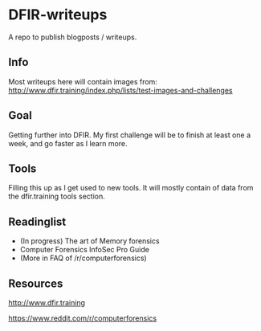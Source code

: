 # DFIR-writeups
A repo to publish blogposts / writeups.

## Info
Most writeups here will contain images from:
http://www.dfir.training/index.php/lists/test-images-and-challenges

## Goal
Getting further into DFIR. 
My first challenge will be to finish at least one a week, and go faster as I learn more. 

## Tools
Filling this up as I get used to new tools. It will mostly contain of data from the dfir.training tools section.

## Readinglist
* (In progress) The art of Memory forensics 
* Computer Forensics InfoSec Pro Guide
* (More in FAQ of /r/computerforensics)

## Resources
http://www.dfir.training

https://www.reddit.com/r/computerforensics
